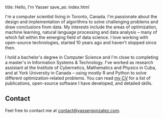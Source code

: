 title: Hello, I'm Yasser
save_as: index.html

I'm a computer scientist living in Toronto, Canada. I'm passionate
about the design and implementation of algorithms to solve challenging
problems and draw conclusions from data. My interests include the
areas of optimization, machine learning, natural language processing
and data analysis &ndash; many of which fall within the emerging field
of data science. I love working with open-source technologies, started
10 years ago and haven't stopped since then.

I hold a bachelor's degree in Computer Science and I'm close to
completing a master's in Information Systems & Technology. I've worked
as research assistant at the Institute of Cybernetics, Mathematics and
Physics in Cuba, and at York University in Canada &ndash; using mostly
R and Python to solve different optimization-related problems. You can
read [my CV](cv/) for a list of publications, open-source software I
have developed, and detailed skills.

## Contact

Feel free to contact me at <contact@yassergonzalez.com>.

